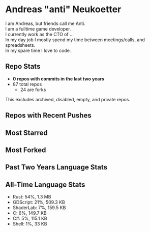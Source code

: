 
# Andreas "anti" Neukoetter

I am Andreas, but friends call me Anti.  
I am a fulltime game developer.  
I currently work as the CTO of ...  
In my day job I mostly spend my time between meetings/calls, and spreadsheets.  
In my spare time I love to code.  

## Repo Stats
- **0 repos with commits in the last two years**
- 87 total repos
  - 24 are forks

This excludes archived, disabled, empty, and private repos.

## Repos with Recent Pushes


## Most Starred


## Most Forked


## Past Two Years Language Stats


## All-Time Language Stats
- Rust: 54%, 1.3 MB
- GDScript: 21%, 509.3 KB
- ShaderLab: 7%, 159.5 KB
- C: 6%, 149.7 KB
- C#: 5%, 115.1 KB
- Shell: 1%, 33 KB

